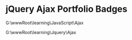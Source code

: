 # jQuery Ajax Portfolio Badges  






G:\wwwRoot\learning\JavaScript\Ajax




G:\wwwRoot\learning\Jquery\Ajax



